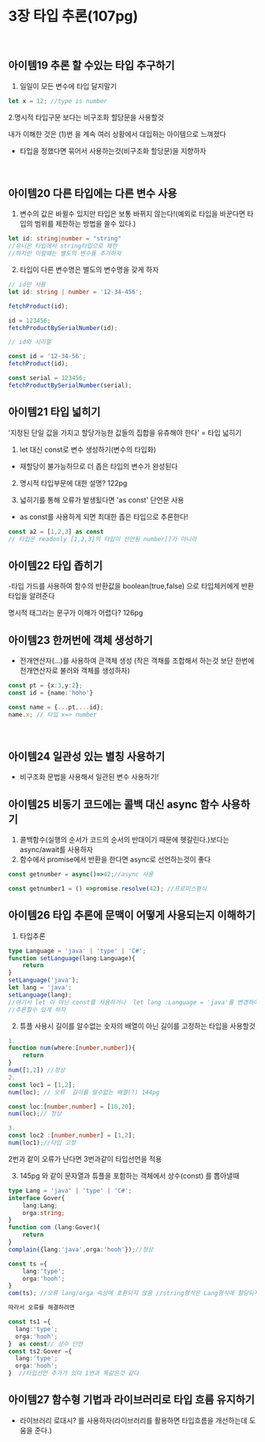# 3장 타입 추론(107pg)

<br />

## 아이템19 추론 할 수있는 타입 추구하기

1. 일일이 모든 변수에 타입 달지말기

```ts
let x = 12; //type is number
```
2.명시적 타입구문 보다는 비구조화 할당문을 사용할것

내가 이해한 것은 (1)번 을 계속 여러 상황에서 대입하는 아이템으로 느껴졌다
- 타입을 정했다면 묶어서 사용하는것(비구조화 할당문)을 지향하자

<br />

## 아이템20 다른 타입에는 다른 변수 사용

1. 변수의 값은 바뀔수 있지만 타입은 보통 바뀌지 않는다!(예외로 타입을 바꾼다면 타입의 범위를 제한하는 방법을 쓸수 있다.)
```ts
let id: string|number = "string"
//유니온 타입에서 string타입으로 제한
//하지만 이럴때는 별도의 변수를 추가하자
```
2. 타입이 다른 변수명은 별도의 변수명을 갖게 하자

```ts
// id만 사용
let id: string | number = '12-34-456';

fetchProduct(id);

id = 123456;
fetchProductBySerialNumber(id);

// id와 시리얼

const id = '12-34-56';
fetchProduct(id);

const serial = 123456;
fetchProductBySerialNumber(serial);
```

## 아이템21 타입 넓히기

'지정된 단일 값을 가지고 할당가능한 값들의 집합을 유츄해야 한다' = 타입 넓히기

1. let 대신 const로 변수 생성하기(변수의 타입화) 
- 재할당이 불가능하므로 더 좁은 타입의 변수가 완성된다

2. 명시적 타입부문에 대한 설명? 122pg

3. 넓히기를 통해 오류가 발생됬다면 'as const' 단언문 사용
- as const를 사용하게 되면 최대한 좁은 타입으로 추론한다!
```ts
const a2 = [1,2,3] as const 
// 타입은 readonly [1,2,3]의 타입이 선언됨 number[]가 아니라
```

## 아이템22 타입 좁히기

-타입 가드를 사용하여 함수의 반환값을 boolean(true,false) 으로 타입체커에게 반환타입을 알려준다

명시적 태그라는 문구가 이해가 어렵다? 126pg

## 아이템23 한꺼번에 객체 생성하기

- 전개연산자(...)를 사용하여 큰객체 생성
  (작은 객채를 조합해서 하는것 보단 한번에 전개연산자로 불러와 객체를 생성하자)
```ts
const pt = {x:3,y:2};
const id = {name:'hoho'}

const name = {...pt,...id};
name.x; // 타입 x=> number
```

<br />

## 아이템24 일관성 있는 별칭 사용하기

- 비구조화 문법을 사용해서 일관된 변수 사용하기!


## 아이템25 비동기 코드에는 콜백 대신 async 함수 사용하기

1. 콜백함수(실행의 순서가 코드의 순서의 반대이기 때문에 헷갈린다.)보다는 async/await를 사용하자
2. 함수에서 promise에서 반환을 한다면 async로 선언하는것이 좋다
```ts
const getnumber = async()=>42;//async 사용

const getnumber1 = () =>promise.resolve(42); //프로미스형식
```

## 아이템26 타입 추론에 문맥이 어떻게 사용되는지 이해하기
1. 타입추론
```ts
type Language = 'java' | 'type' | 'C#';
function setLanguage(lang:Language){
    return
}
setLanguage('java');
let lang = 'java';
setLanguage(lang);
//여기서 let 이 아닌 const를 사용하거나  let lang :Language = 'java'를 변경하여 더 정확한 문자열 리터럴을
//추론할수 있게 하자
```
2. 튜플 사용시 길이를 알수없는 숫자의 배열이 아닌 길이를 고정하는 타입을 사용할것
```ts
1.
function num(where:[number,number]){
    return
}
num([1,2]) //정상
2.
const loc1 = [1,2];
num(loc); // 오류  길이를 알수없는 배열(?) 144pg

const loc:[number,number] = [10,20];
num(loc);// 정상

3.
const loc2 :[number,number] = [1,2];
num(loc1);//타입 고정
```
2번과 같이 오류가 난다면 3번과같이 타입선언을 적용

3. 145pg 와 같이 문자열과 튜플을 포함하는 객체에서 상수(const) 를 뽑아낼때
```ts
type Lang = 'java' | 'type' | 'C#';
interface Gover{
    lang:Lang;
    orga:string;
}
function com (lang:Gover){
    return
}
complain({lang:'java',orga:'hooh'});//정상

const ts ={
    lang:'type';
    orga:'hooh';
}  
com(ts); //오류 lang/orga 속성에 호환되지 않음 //string형식은 Lang형식에 할당되지 못함

따라서 오류를 해결하려면

const ts1 ={
  lang:'type';
  orga:'hooh';
}  as const// 상수 단언
const ts2:Gover ={
  lang:'type';
  orga:'hooh';
}  //타입선언 추가가 있다 1번과 똑같은것 같다
```


## 아이템27 함수형 기법과 라이브러리로 타입 흐름 유지하기

- 라이브러리 로대시? 를 사용하자(라이브러리를 활용하면 타입흐름을 개선하는데 도움을 준다.)
